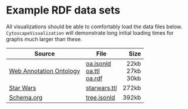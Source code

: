 # Example RDF data sets

All visualizations should be able to comfortably load the data files below.
`CytoscapeVisualization` will demonstrate long initial loading times for graphs much larger than these.

| Source | File | Size |
|----| ---- | ---:|
| [Web Annotation Ontology][] | [oa.jsonld][] <br/> [oa.ttl][] <br/> [oa.rdf][] | 22kb<br/>27kb<br/>30kb
| [Star Wars][] | [starwars.ttl][] | 272kb
| [Schema.org][] | [tree.jsonld][] | 392kb

[Schema.org]: https://schema.org/docs/developers.html
[Web Annotation Ontology]: https://www.w3.org/ns/oa
[oa.jsonld]: ./oa.jsonld
[oa.ttl]: ./oa.ttl
[oa.rdf]: ./oa.rdf
[tree.jsonld]: ./tree.jsonld
[starwars.ttl]: ./startwars.ttl
[Star Wars]: https://platform.ontotext.com/datasets/star-wars.html
